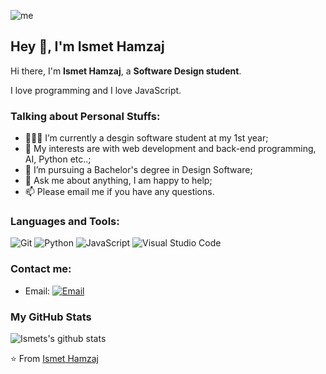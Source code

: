 ![me](https://github.com/L1cardo/L1cardo/raw/master/assets/me.gif)

## Hey 👋, I'm Ismet Hamzaj

Hi there, I'm **Ismet Hamzaj**, a **Software Design student**.

I love programming and I love JavaScript.

### Talking about Personal Stuffs:

- 👨🏽‍💻 I’m currently a desgin software student at my 1st year; 
- 🤔 My interests are with web development and back-end programming, AI, Python etc..;
- 💼 I’m pursuing a Bachelor's degree in Design Software;
- 💬 Ask me about anything, I am happy to help;
- 📫 Please email me if you have any questions.

### Languages and Tools:

![Git](https://img.shields.io/badge/Git-F05032?style=flat-square&logo=Git&logoColor=white)
![Python](https://img.shields.io/badge/Python-3776AB?style=flat-square&logo=Python&logoColor=white)
![JavaScript](https://img.shields.io/badge/JavaScript-F7DF1E?style=flat-square&logo=JavaScript&logoColor=white)
![Visual Studio Code](https://img.shields.io/badge/Visual_Studio_Code-007ACC?style=flat-square&logo=Visual-Studio-Code&logoColor=white)

### Contact me:
- Email: [![Email](https://img.shields.io/badge/hamzajismet13@gmail.com-D14836?style=flat-square&logo=gmail&logoColor=white)](mailto:hamzajismet13@gmail.com)

### My GitHub Stats

![Ismets's github stats](https://github-readme-stats.vercel.app/api?username=IsmetHamzaj&show_icons=true)

⭐️ From [Ismet Hamzaj](https://github.com/IsmetHamzaj)
